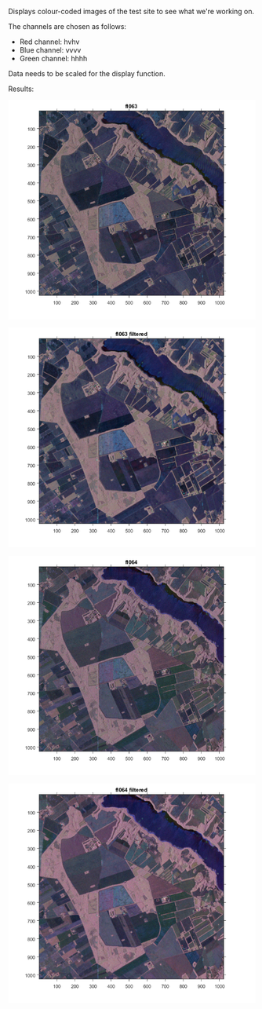 Displays colour-coded images of the test site to see what we're working on.

The channels are chosen as follows:
- Red channel: hvhv
- Blue channel: vvvv
- Green channel: hhhh

Data needs to be scaled for the display function.

Results:

![](https://github.com/Roberto888888/Remote-Sensing-Project-Polarimetric-SAR/blob/main/3-Display/fl063.bmp)

![](https://github.com/Roberto888888/Remote-Sensing-Project-Polarimetric-SAR/blob/main/3-Display/fl063_Despeckled.bmp)

![](https://github.com/Roberto888888/Remote-Sensing-Project-Polarimetric-SAR/blob/main/3-Display/fl064.bmp)

![](https://github.com/Roberto888888/Remote-Sensing-Project-Polarimetric-SAR/blob/main/3-Display/fl064_Despeckled.bmp)
